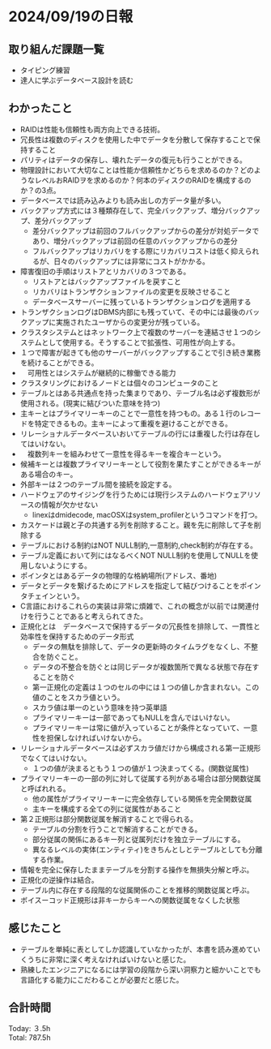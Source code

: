 # 2024/09/19の日報
## 取り組んだ課題一覧
* タイピング練習
* 達人に学ぶデータベース設計を読む
## わかったこと
*  RAIDは性能も信頼性も両方向上できる技術。
*  冗長性は複数のディスクを使用した中でデータを分散して保存することで保持すること
*  パリティはデータの保存し、壊れたデータの復元も行うことができる。
*  物理設計において大切なことは性能か信頼性かどちらを求めるのか？どのようなレベルおRAIDヲを求めるのか？何本のディスクのRAIDを構成するのか？の3点。
*  データベースでは読み込みよりも読み出しの方データ量が多い。
*  バックアップ方式には３種類存在して、完全バックアップ、増分バックアップ、差分バックアップ
   *  差分バックアップは前回のフルバックアップからの差分が対処データであり、増分バックアップは前回の任意のバックアップからの差分
   *  フルバックアップはリカバリをする際にリカバリコストは低く抑えられるが、日々のバックアップには非常にコストがかかる。
*  障害復旧の手順はリストアとリカバリの３つである。
   *  リストアとはバックアップファイルを戻すこと
   *  リカバリはトランザクションファイルの変更を反映させること
   *  データべースサーバーに残っているトランザクションログを適用する
* トランザクションログはDBMS内部にも残っていて、その中には最後のバックアップに実施されたユーザからの変更分が残っている。
*   クラスタシステムとはネットワーク上で複数のサーバーを連結させ１つのシステムとして使用する。そうすることで拡張性、可用性が向上する。
   *  １つで障害が起きても他のサーバーがバックアップすることで引き続き業務を続けることができる。
   * 　可用性とはシステムが継続的に稼働できる能力
   * クラスタリングにおけるノードとは個々のコンピュータのこと
*  テーブルとはある共通点を持った集まりであり、テーブル名は必ず複数形が使用される。(現実に結びついた意味を持つ)
*  主キーとはプライマリーキーのことで一意性を持つもの。ある１行のレコードを特定できるもの。主キーによって重複を避けることができる。
*  リレーショナルデータベースいおいてテーブルの行には重複した行は存在してはいけない。
* 　複数列キーを組みわせて一意性を得るキーを複合キーという。
*  候補キーとは複数プライマリーキーとして役割を果たすことができるキーがある場合のキー。
*  外部キーは２つのテーブル間を接続を設定する。
*  ハードウェアのサイジングを行うためには現行システムのハードウェアリソースの情報が欠かせない
   *  linexはdmidecode, macOSXはsystem_profilerというコマンドを打つ。
*   カスケードは親と子の共通する列を削除すること。親を先に削除して子を削除する
*   テーブルにおける制約はNOT NULL制約,一意制約,check制約が存在する。
*   テーブル定義において列にはなるべくNOT NULL制約を使用してNULLを使用しないようにする。
*   ポインタとはあるデータの物理的な格納場所(アドレス、番地)
*   データとデータを繋げるためにアドレスを指定して結びつけることをポインタチェインという。
   *  C言語におけるこれらの実装は非常に煩雑で、これの概念が以前では関連付けを行うことであると考えられてきた。
*  正規化とは　データベースで保持するデータの冗長性を排除して、一貫性と効率性を保持するためのデータ形式
   * データの無駄を排除して、データの更新時のタイムラグをなくし、不整合を防ぐこと。
   * データの不整合を防ぐとは同じデータが複数箇所で異なる状態で存在することを防ぐ
   * 第一正規化の定義は１つのセルの中には１つの値しか含まれない。この値のことをスカラ値という。
   *  スカラ値は単一のという意味を持つ英単語
   *  プライマリーキーは一部であってもNULLを含んではいけない。
   * プライマリーキーは常に値が入っていることが条件となっていて、一意性を担保しなければいけないから。
 * リレーショナルデータベースは必ずスカラ値だけから構成される第一正規形でなくてはいけない。
   * １つの値が決まるともう１つの値が１つ決まってくる。(関数従属性)
*  プライマリーキーの一部の列に対して従属する列がある場合は部分関数従属と呼ばれれる。
   *  他の属性がプライマリーキーに完全依存している関係を完全関数従属
   *  主キーを構成する全ての列に従属性があること
* 第２正規形は部分関数従属を解消することで得られる。
   * テーブルの分割を行うことで解消することができる。
   * 部分従属の関係にあるキー列と従属列だけを独立テーブルにする。
   * 異なるレベルの実体(エンティティ)をきちんとしとテーブルとしても分離する作業。
* 情報を完全に保存したままテーブルを分割する操作を無損失分解と呼ぶ。
* 正規化の逆操作は結合。
* テーブル内に存在する段階的な従属関係のことを推移的関数従属と呼ぶ。
* ボイスーコッド正規形は非キーからキーへの関数従属をなくした状態        
## 感じたこと
* テーブルを単純に表としてしか認識していなかったが、本書を読み進めていくうちに非常に深く考えなければいけないと感じた。
* 熟練したエンジニアになるには学習の段階から深い洞察力と細かいことでも言語化する能力にこだわることが必要だと感じた。
## 合計時間  
Today: ３.5h<br>
Total: 787.5h
